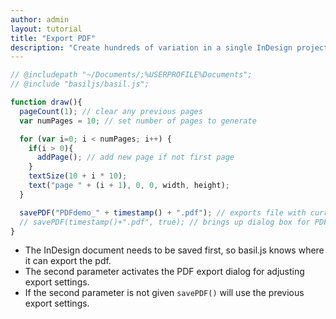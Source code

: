 ```yaml
---
author: admin
layout: tutorial
title: "Export PDF"
description: "Create hundreds of variation in a single InDesign project."
---
```


```js
// @includepath "~/Documents/;%USERPROFILE%Documents";
// @include "basiljs/basil.js";

function draw(){
  pageCount(1); // clear any previous pages
  var numPages = 10; // set number of pages to generate

  for (var i=0; i < numPages; i++) {
    if(i > 0){
      addPage(); // add new page if not first page
    }
    textSize(10 + i * 10);
    text("page " + (i + 1), 0, 0, width, height);
  }

  savePDF("PDFdemo_" + timestamp() + ".pdf"); // exports file with current PDF settings
  // savePDF(timestamp()+".pdf", true); // brings up dialog box for PDF settings
}
```

- The InDesign document needs to be saved first, so basil.js knows where it can export the pdf.
- The second parameter activates the PDF export dialog for adjusting export settings.
- If the second parameter is not given `savePDF()` will use the previous export settings.

